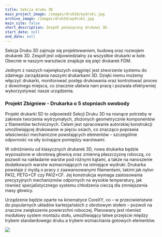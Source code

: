 ```yaml
---
title: Sekcja druku 3D
main_project_image: /images/druk3d/wydruki.jpg
archive_image: /images/druk3d/wydruki.jpg
main_site: false
short_description: Zespół poświęcony drukowi 3D.
start_date: null
end_date: null
---
```

Sekcja Druku 3D zajmuje się projektowaniem, budową oraz rozwojem drukarek 3D. Zespół jest odpowiedzialny za wszystkie drukarki w kole. Obecnie w naszym warsztacie znajduje się pięć drukarek FDM.

Jednym z naszych największych osiągnięć jest stworzenie systemu do zdalnego zarządzania naszymi drukarkami 3D. Dzięki niemu możemy włączyć drukarki, monitorować postęp drukowania oraz kontrolować proces z dowolnego miejsca, co znacznie ułatwia nam pracę i pozwala efektywniej wykorzystywać nasze urządzenia.

### Projekt Zbigniew - Drukarka o 5 stopniach swobody

Projekt drukarki 5D to odpowiedź Sekcji Druku 3D na rosnące potrzeby w zakresie tworzenia wytrzymałych, złożonych geometrycznie komponentów z filamentów technicznych. Celem jest opracowanie autorskiej konstrukcji umożliwiającej drukowanie w pięciu osiach, co znacząco poprawia właściwości mechaniczne powstających elementów – szczególnie odporność na siły ścinające pomiędzy warstwami.

W odróżnieniu od klasycznych drukarek 3D, nowa drukarka będzie wyposażone w obrotową głowicę oraz zmienną płaszczyznę roboczą, co pozwoli na nakładanie warstw pod różnymi kątami, a także na nanoszenie dodatkowych warstw wzmacniających na istniejące wydruki. Drukarka powstaje z myślą o pracy z zaawansowanymi filamentami, takimi jak nylon PA12, PETG+CF czy PA12+CF. Jej konstrukcja wymaga zastosowania precyzyjnych mechanizmów odpornych na wysokie temperatury, jak również specjalistycznego systemu chłodzenia cieczą dla zmniejszenia masy głowicy.

Urządzenie będzie oparte na kinematyce CoreXY, co – w przeciwieństwie do popularnych układów kartezjańskich z obrotowym stołem – pozwoli na znaczne zwiększenie powierzchni roboczej. Planowany jest również modułowy system montażu stołu, umożliwiający łatwe przejście między trybem standardowego druku a trybem wzmacniania gotowych elementów.



![](/images/zbigniew.gif)
